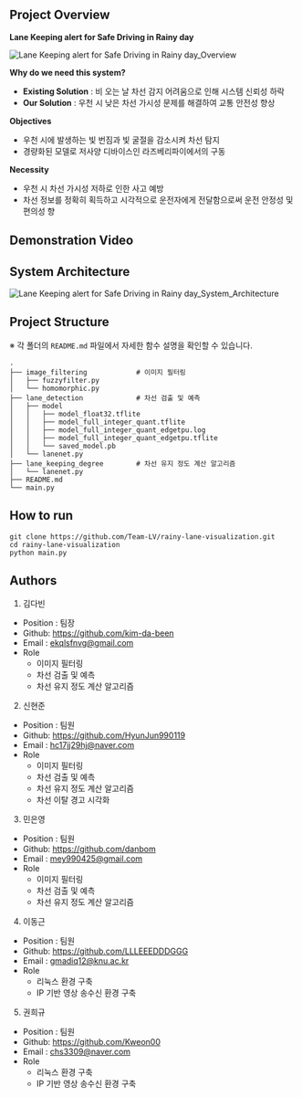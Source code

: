 ## Project Overview

**Lane Keeping alert for Safe Driving in Rainy day**

![Lane Keeping alert for Safe Driving in Rainy day_Overview](https://github.com/Team-LV/rainy-lane-visualization/assets/52441697/bcb3ba64-254f-49fe-bb85-cb0b5bb08aa8)

**Why do we need this system?**

- **Existing Solution** : 비 오는 날 차선 감지 어려움으로 인해 시스템 신뢰성 하락
- **Our Solution** : 우천 시 낮은 차선 가시성 문제를 해결하여 교통 안전성 향상

**Objectives**

 - 우천 시에 발생하는 빛 번짐과 빛 굴절을 감소시켜 차선 탐지
 - 경량화된 모델로 저사양 디바이스인 라즈베리파이에서의 구동

**Necessity**

- 우천 시 차선 가시성 저하로 인한 사고 예방
- 차선 정보를 정확히 획득하고 시각적으로 운전자에게 전달함으로써 운전 안정성 및 편의성 향

## Demonstration Video

<!--
<div align="center">
[![Video Label](https://img.youtube.com/vi/96_i5zxQGfc/0.jpg)](https://youtu.be/96_i5zxQGfc)
</div>
-->

## System Architecture

![Lane Keeping alert for Safe Driving in Rainy day_System_Architecture](https://github.com/Team-LV/rainy-lane-visualization/assets/52441697/d2c93baf-2ad2-4e91-96c1-9d149c639f67)


## Project Structure

※ 각 폴더의 `README.md` 파일에서 자세한 함수 설명을 확인할 수 있습니다.

```
.
├── image_filtering            # 이미지 필터링
│   ├── fuzzyfilter.py
│   └── homomorphic.py               
├── lane_detection             # 차선 검출 및 예측
│   ├── model
│   │   ├── model_float32.tflite
│   │   ├── model_full_integer_quant.tflite
│   │   ├── model_full_integer_quant_edgetpu.log
│   │   ├── model_full_integer_quant_edgetpu.tflite
│   │   └── saved_model.pb                
│   └── lanenet.py               
├── lane_keeping_degree        # 차선 유지 정도 계산 알고리즘
│   └── lanenet.py               
├── README.md
└── main.py
```

## How to run

```shell
git clone https://github.com/Team-LV/rainy-lane-visualization.git
cd rainy-lane-visualization
python main.py
```

## Authors

1. 김다빈

- Position : 팀장
- Github: <https://github.com/kim-da-been>
- Email : ekqlsfnvg@gmail.com
- Role
  - 이미지 필터링
  - 차선 검출 및 예측
  - 차선 유지 정도 계산 알고리즘

2. 신현준

- Position : 팀원
- Github: <https://github.com/HyunJun990119>
- Email : hc17jj29hj@naver.com
- Role
  - 이미지 필터링
  - 차선 검출 및 예측
  - 차선 유지 정도 계산 알고리즘
  - 차선 이탈 경고 시각화

3. 민은영

- Position : 팀원
- Github: <https://github.com/danbom>
- Email : mey990425@gmail.com
- Role
  - 이미지 필터링
  - 차선 검출 및 예측
  - 차선 유지 정도 계산 알고리즘

4. 이동근

- Position : 팀원
- Github: <https://github.com/LLLEEEDDDGGG>
- Email : gmadiq12@knu.ac.kr
- Role
  - 리눅스 환경 구축
  - IP 기반 영상 송수신 환경 구축
 
5. 권희규

- Position : 팀원
- Github: <https://github.com/Kweon00>
- Email : chs3309@naver.com
- Role
  - 리눅스 환경 구축
  - IP 기반 영상 송수신 환경 구축
